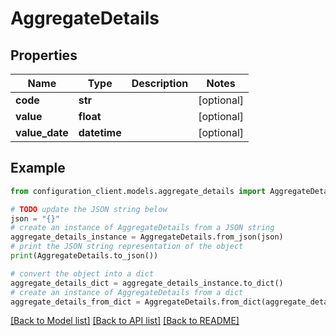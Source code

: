 # AggregateDetails


## Properties

Name | Type | Description | Notes
------------ | ------------- | ------------- | -------------
**code** | **str** |  | [optional] 
**value** | **float** |  | [optional] 
**value_date** | **datetime** |  | [optional] 

## Example

```python
from configuration_client.models.aggregate_details import AggregateDetails

# TODO update the JSON string below
json = "{}"
# create an instance of AggregateDetails from a JSON string
aggregate_details_instance = AggregateDetails.from_json(json)
# print the JSON string representation of the object
print(AggregateDetails.to_json())

# convert the object into a dict
aggregate_details_dict = aggregate_details_instance.to_dict()
# create an instance of AggregateDetails from a dict
aggregate_details_from_dict = AggregateDetails.from_dict(aggregate_details_dict)
```
[[Back to Model list]](../README.md#documentation-for-models) [[Back to API list]](../README.md#documentation-for-api-endpoints) [[Back to README]](../README.md)


